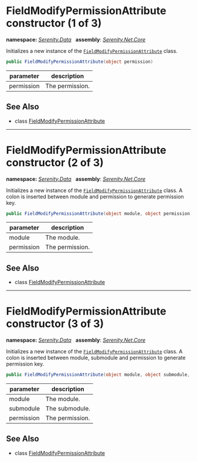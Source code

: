 # FieldModifyPermissionAttribute constructor (1 of 3)
**namespace:** *[Serenity.Data](../../README.md#serenity.data-namespace)*   **assembly**: *[Serenity.Net.Core](../../README.md)*

Initializes a new instance of the [`FieldModifyPermissionAttribute`](../FieldModifyPermissionAttribute.md) class.

```csharp
public FieldModifyPermissionAttribute(object permission)
```

| parameter | description |
| --- | --- |
| permission | The permission. |

## See Also

* class [FieldModifyPermissionAttribute](../FieldModifyPermissionAttribute.md)

---

# FieldModifyPermissionAttribute constructor (2 of 3)
**namespace:** *[Serenity.Data](../../README.md#serenity.data-namespace)*   **assembly**: *[Serenity.Net.Core](../../README.md)*

Initializes a new instance of the [`FieldModifyPermissionAttribute`](../FieldModifyPermissionAttribute.md) class. A colon is inserted between module and permission to generate permission key.

```csharp
public FieldModifyPermissionAttribute(object module, object permission)
```

| parameter | description |
| --- | --- |
| module | The module. |
| permission | The permission. |

## See Also

* class [FieldModifyPermissionAttribute](../FieldModifyPermissionAttribute.md)

---

# FieldModifyPermissionAttribute constructor (3 of 3)
**namespace:** *[Serenity.Data](../../README.md#serenity.data-namespace)*   **assembly**: *[Serenity.Net.Core](../../README.md)*

Initializes a new instance of the [`FieldModifyPermissionAttribute`](../FieldModifyPermissionAttribute.md) class. A colon is inserted between module, submodule and permission to generate permission key.

```csharp
public FieldModifyPermissionAttribute(object module, object submodule, object permission)
```

| parameter | description |
| --- | --- |
| module | The module. |
| submodule | The submodule. |
| permission | The permission. |

## See Also

* class [FieldModifyPermissionAttribute](../FieldModifyPermissionAttribute.md)